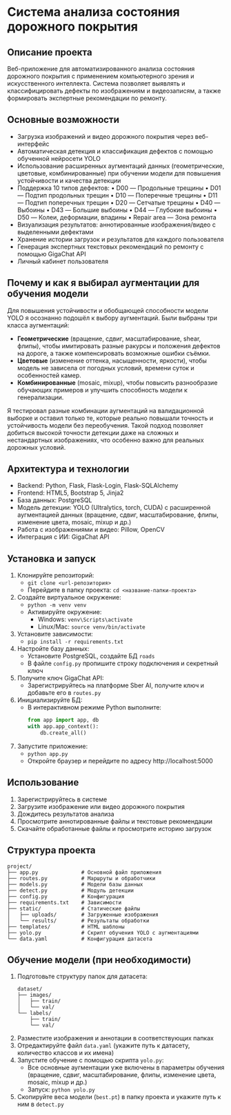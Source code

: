 # Система анализа состояния дорожного покрытия

## Описание проекта
Веб-приложение для автоматизированного анализа состояния дорожного покрытия с применением компьютерного зрения и искусственного интеллекта. Система позволяет выявлять и классифицировать дефекты по изображениям и видеозаписям, а также формировать экспертные рекомендации по ремонту.

## Основные возможности
- Загрузка изображений и видео дорожного покрытия через веб-интерфейс
- Автоматическая детекция и классификация дефектов с помощью обученной нейросети YOLO
- Использование расширенных аугментаций данных (геометрические, цветовые, комбинированные) при обучении модели для повышения устойчивости и качества детекции
- Поддержка 10 типов дефектов:
  • D00 — Продольные трещины
  • D01 — Подтип продольных трещин
  • D10 — Поперечные трещины
  • D11 — Подтип поперечных трещин
  • D20 — Сетчатые трещины
  • D40 — Выбоины
  • D43 — Большие выбоины
  • D44 — Глубокие выбоины
  • D50 — Колеи, деформации, впадины
  • Repair area — Зона ремонта
- Визуализация результатов: аннотированные изображения/видео с выделенными дефектами
- Хранение истории загрузок и результатов для каждого пользователя
- Генерация экспертных текстовых рекомендаций по ремонту с помощью GigaChat API
- Личный кабинет пользователя

## Почему и как я выбирал аугментации для обучения модели
Для повышения устойчивости и обобщающей способности модели YOLO я осознанно подошёл к выбору аугментаций. Были выбраны три класса аугментаций:
- **Геометрические** (вращение, сдвиг, масштабирование, shear, флипы), чтобы имитировать разные ракурсы и положения дефектов на дороге, а также компенсировать возможные ошибки съёмки.
- **Цветовые** (изменение оттенка, насыщенности, яркости), чтобы модель не зависела от погодных условий, времени суток и особенностей камер.
- **Комбинированные** (mosaic, mixup), чтобы повысить разнообразие обучающих примеров и улучшить способность модели к генерализации.

Я тестировал разные комбинации аугментаций на валидационной выборке и оставил только те, которые реально повышали точность и устойчивость модели без переобучения. Такой подход позволяет добиться высокой точности детекции даже на сложных и нестандартных изображениях, что особенно важно для реальных дорожных условий.

## Архитектура и технологии
- Backend: Python, Flask, Flask-Login, Flask-SQLAlchemy
- Frontend: HTML5, Bootstrap 5, Jinja2
- База данных: PostgreSQL
- Модель детекции: YOLO (Ultralytics, torch, CUDA) с расширенной аугментацией данных (вращение, сдвиг, масштабирование, флипы, изменение цвета, mosaic, mixup и др.)
- Работа с изображениями и видео: Pillow, OpenCV
- Интеграция с ИИ: GigaChat API

## Установка и запуск
1. Клонируйте репозиторий:
   - `git clone <url-репозитория>`
   - Перейдите в папку проекта: `cd <название-папки-проекта>`
2. Создайте виртуальное окружение:
   - `python -m venv venv`
   - Активируйте окружение:
     - Windows: `venv\Scripts\activate`
     - Linux/Mac: `source venv/bin/activate`
3. Установите зависимости:
   - `pip install -r requirements.txt`
4. Настройте базу данных:
   - Установите PostgreSQL, создайте БД `roads`
   - В файле `config.py` пропишите строку подключения и секретный ключ
5. Получите ключ GigaChat API:
   - Зарегистрируйтесь на платформе Sber AI, получите ключ и добавьте его в `routes.py`
6. Инициализируйте БД:
   - В интерактивном режиме Python выполните:
     ```python
     from app import app, db
     with app.app_context():
         db.create_all()
     ```
7. Запустите приложение:
   - `python app.py`
   - Откройте браузер и перейдите по адресу http://localhost:5000

## Использование
1. Зарегистрируйтесь в системе
2. Загрузите изображение или видео дорожного покрытия
3. Дождитесь результатов анализа
4. Просмотрите аннотированные файлы и текстовые рекомендации
5. Скачайте обработанные файлы и просмотрите историю загрузок

## Структура проекта
```
project/
├── app.py              # Основной файл приложения
├── routes.py           # Маршруты и обработчики
├── models.py           # Модели базы данных
├── detect.py           # Модуль детекции
├── config.py           # Конфигурация
├── requirements.txt    # Зависимости
├── static/             # Статические файлы
│   ├── uploads/        # Загруженные изображения
│   └── results/        # Результаты обработки
├── templates/          # HTML шаблоны
├── yolo.py             # Скрипт обучения YOLO с аугментациями
└── data.yaml           # Конфигурация датасета
```

## Обучение модели (при необходимости)
1. Подготовьте структуру папок для датасета:
   ```
   dataset/
   ├── images/
   │   ├── train/
   │   └── val/
   └── labels/
       ├── train/
       └── val/
   ```
2. Разместите изображения и аннотации в соответствующих папках
3. Отредактируйте файл `data.yaml` (укажите путь к датасету, количество классов и их имена)
4. Запустите обучение с помощью скрипта `yolo.py`:
   - Все основные аугментации уже включены в параметры обучения (вращение, сдвиг, масштабирование, флипы, изменение цвета, mosaic, mixup и др.)
   - Запуск: `python yolo.py`
5. Скопируйте веса модели (`best.pt`) в папку проекта и укажите путь к ним в `detect.py`
